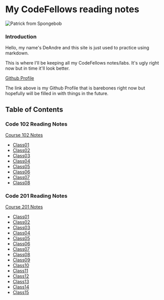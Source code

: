 # My CodeFellows reading notes

![Patrick from Spongebob](https://i.kym-cdn.com/entries/icons/original/000/009/803/spongebob-squarepants-patrick-spongebob-patrick-star-background-225039.jpg)




### Introduction

Hello, my name's DeAndre and this site is just used to practice using markdown.

This is where I'll be keeping all my CodeFellows notes/labs.
It's ugly right now but in time it'll look better.

[Github Profile](https://github.com/HighMid)


The link above is my Github Profile that is barebones right now but hopefully will be filled in with things in the future.


## Table of Contents

### Code 102 Reading Notes
[Course 102 Notes](https://HighMid.github.io/reading-notes/102-notes)

- [Class01](https://github.com/HighMid/reading-notes/102-notes/class-01.md)
- [Class02](https://github.com/HighMid/reading-notes/102-notes/class-02.md)
- [Class03](https://github.com/HighMid/reading-notes/102-notes/class-03.md)
- [Class04](https://github.com/HighMid/reading-notes/102-notes/class-04.md)
- [Class05](https://github.com/HighMid/reading-notes/102-notes/class-05.md)
- [Class06](https://github.com/HighMid/reading-notes/102-notes/class-06.md)
- [Class07](https://github.com/HighMid/reading-notes/102-notes/class-07.md)
- [Class08](https://github.com/HighMid/reading-notes/102-notes/class-08.md)

### Code 201 Reading Notes
[Course 201 Notes](https://HighMid.github.io/reading-notes/201-notes)
- [Class01](https://HighMid.github.io/reading-notes/201-notes/class-01.md)
- [Class02](https://HighMid.github.io/reading-notes/201-notes/class-02.md)
- [Class03](https://HighMid.github.io/reading-notes/201-notes/class-03.md)
- [Class04](https://HighMid.github.io/reading-notes/201-notes/class-04.md)
- [Class05](https://HighMid.github.io/reading-notes/201-notes/class-05.md)
- [Class06](https://HighMid.github.io/reading-notes/201-notes/class-06.md)
- [Class07](https://HighMid.github.io/reading-notes/201-notes/class-07.md)
- [Class08](https://HighMid.github.io/reading-notes/201-notes/class-08.md)
- [Class09](https://HighMid.github.io/reading-notes/201-notes/class-09.md)
- [Class10](https://HighMid.github.io/reading-notes/201-notes/class-10.md)
- [Class11](https://HighMid.github.io/reading-notes/201-notes/class-11.md)
- [Class12](https://HighMid.github.io/reading-notes/201-notes/class-12.md)
- [Class13](https://HighMid.github.io/reading-notes/201-notes/class-13.md)
- [Class14](https://HighMid.github.io/reading-notes/201-notes/class-14.md)
- [Class15](https://HighMid.github.io/reading-notes/201-notes/class-15.md)
